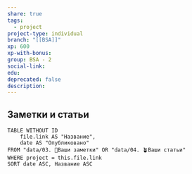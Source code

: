 ```yaml
---
share: true
tags:
  - project
project-type: individual
branch: "[[BSA]]"
xp: 600
xp-with-bonus: 
group: BSA - 2
social-link: 
edu: 
deprecated: false
description: 
---
```


## Заметки и статьи
```dataview
TABLE WITHOUT ID
    file.link AS "Название",
    date AS "Опубликовано"
FROM "data/03. 🌱Ваши заметки" OR "data/04. 🪴Ваши статьи"
WHERE project = this.file.link
SORT date ASC, Название ASC
```
